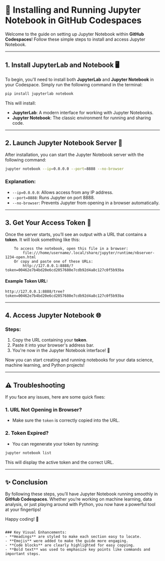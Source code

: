 # 🚀 Installing and Running Jupyter Notebook in GitHub Codespaces

Welcome to the guide on setting up Jupyter Notebook within **GitHub Codespaces**! Follow these simple steps to install and access Jupyter Notebook.

---

## 1. **Install JupyterLab and Notebook** 🖥️

To begin, you'll need to install both **JupyterLab** and **Jupyter Notebook** in your Codespace. Simply run the following command in the terminal:

```bash
pip install jupyterlab notebook
```

This will install:
- **JupyterLab**: A modern interface for working with Jupyter Notebooks.
- **Jupyter Notebook**: The classic environment for running and sharing code.

---

## 2. **Launch Jupyter Notebook Server** 🚀

After installation, you can start the Jupyter Notebook server with the following command:

```bash
jupyter notebook --ip=0.0.0.0 --port=8888 --no-browser
```

### Explanation:
- `--ip=0.0.0.0`: Allows access from any IP address.
- `--port=8888`: Runs Jupyter on port 8888.
- `--no-browser`: Prevents Jupyter from opening in a browser automatically.

---

## 3. **Get Your Access Token** 🔑

Once the server starts, you’ll see an output with a URL that contains a **token**. It will look something like this:

```
    To access the notebook, open this file in a browser:
        file:///home/username/.local/share/jupyter/runtime/nbserver-1234-open.html
    Or copy and paste one of these URLs:
        http://127.0.0.1:8888/?token=00462e7b4bd20e6cd2057680e7cdb92d4a8c127c0f5b93ba
```

#### Example Token URL:
```
http://127.0.0.1:8888/tree?token=00462e7b4bd20e6cd2057680e7cdb92d4a8c127c0f5b93ba
```

---

## 4. **Access Jupyter Notebook** 🌐

### Steps:
1. Copy the URL containing your **token**.
2. Paste it into your browser's address bar.
3. You're now in the Jupyter Notebook interface! 🎉

Now you can start creating and running notebooks for your data science, machine learning, and Python projects!

---

## ⚠️ Troubleshooting

If you face any issues, here are some quick fixes:

### **1. URL Not Opening in Browser?**
- Make sure the `token` is correctly copied into the URL.

### **2. Token Expired?**
- You can regenerate your token by running:

```bash
jupyter notebook list
```

This will display the active token and the correct URL.

---

## ✨ Conclusion

By following these steps, you’ll have Jupyter Notebook running smoothly in **GitHub Codespaces**. Whether you’re working on machine learning, data analysis, or just playing around with Python, you now have a powerful tool at your fingertips!

Happy coding! 🎉

```

### Key Visual Enhancements:
- **Headings** are styled to make each section easy to locate.
- **Emojis** were added to make the guide more engaging.
- **Code blocks** are clearly highlighted for easy copying.
- **Bold text** was used to emphasize key points like commands and important steps.